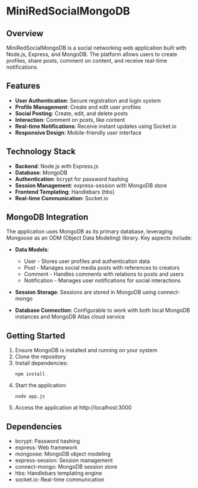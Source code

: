 # MiniRedSocialMongoDB

## Overview
MiniRedSocialMongoDB is a social networking web application built with Node.js, Express, and MongoDB. The platform allows users to create profiles, share posts, comment on content, and receive real-time notifications.

## Features
- **User Authentication**: Secure registration and login system
- **Profile Management**: Create and edit user profiles
- **Social Posting**: Create, edit, and delete posts
- **Interaction**: Comment on posts, like content
- **Real-time Notifications**: Receive instant updates using Socket.io
- **Responsive Design**: Mobile-friendly user interface

## Technology Stack
- **Backend**: Node.js with Express.js
- **Database**: MongoDB 
- **Authentication**: bcrypt for password hashing
- **Session Management**: express-session with MongoDB store
- **Frontend Templating**: Handlebars (hbs)
- **Real-time Communication**: Socket.io

## MongoDB Integration
The application uses MongoDB as its primary database, leveraging Mongoose as an ODM (Object Data Modeling) library. Key aspects include:

- **Data Models**:
  - User - Stores user profiles and authentication data
  - Post - Manages social media posts with references to creators
  - Comment - Handles comments with relations to posts and users
  - Notification - Manages user notifications for social interactions

- **Session Storage**: Sessions are stored in MongoDB using connect-mongo

- **Database Connection**: Configurable to work with both local MongoDB instances and MongoDB Atlas cloud service

## Getting Started
1. Ensure MongoDB is installed and running on your system
2. Clone the repository
3. Install dependencies:
   ```
   npm install
   ```
4. Start the application:
   ```
   node app.js
   ```
5. Access the application at http://localhost:3000

## Dependencies
- bcrypt: Password hashing
- express: Web framework
- mongoose: MongoDB object modeling
- express-session: Session management
- connect-mongo: MongoDB session store
- hbs: Handlebars templating engine
- socket.io: Real-time communication